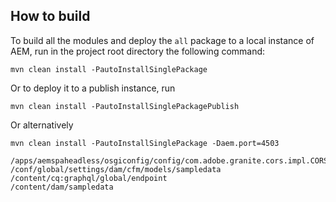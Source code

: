 
## How to build


To build all the modules and deploy the `all` package to a local instance of AEM, run in the project root directory the following command:

    mvn clean install -PautoInstallSinglePackage

Or to deploy it to a publish instance, run

    mvn clean install -PautoInstallSinglePackagePublish

Or alternatively

    mvn clean install -PautoInstallSinglePackage -Daem.port=4503

```
/apps/aemspaheadless/osgiconfig/config/com.adobe.granite.cors.impl.CORSPolicyImpl~aemspaheadless.cfg.json
/conf/global/settings/dam/cfm/models/sampledata
/content/cq:graphql/global/endpoint
/content/dam/sampledata

```